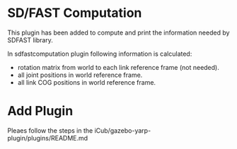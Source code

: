 # SD/FAST Computation

This plugin has been added to compute and print the information needed by SDFAST library.


In sdfastcomputation plugin following information is calculated:

- rotation matrix from world to each link reference frame (not needed).
- all joint positions in world reference frame.
- all link COG positions in world reference frame. 


# Add Plugin

Pleaes follow the steps in the iCub/gazebo-yarp-plugin/plugins/README.md




